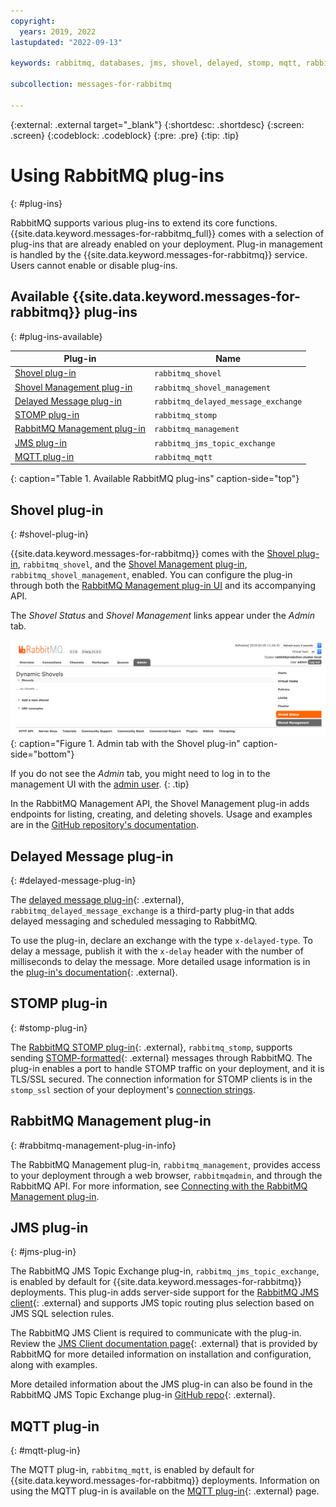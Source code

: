 ```yaml
---
copyright:
  years: 2019, 2022
lastupdated: "2022-09-13"

keywords: rabbitmq, databases, jms, shovel, delayed, stomp, mqtt, rabbitmq plug-in

subcollection: messages-for-rabbitmq

---
```


{:external: .external target="_blank"}
{:shortdesc: .shortdesc}
{:screen: .screen}
{:codeblock: .codeblock}
{:pre: .pre}
{:tip: .tip}


# Using RabbitMQ plug-ins
{: #plug-ins}

RabbitMQ supports various plug-ins to extend its core functions. {{site.data.keyword.messages-for-rabbitmq_full}} comes with a selection of plug-ins that are already enabled on your deployment. Plug-in management is handled by the {{site.data.keyword.messages-for-rabbitmq}} service. Users cannot enable or disable plug-ins.

## Available {{site.data.keyword.messages-for-rabbitmq}} plug-ins
{: #plug-ins-available}

| Plug-in | Name  |
| ------- | ------- |
| [Shovel plug-in](#shovel-plug-in) | `rabbitmq_shovel`  |
| [Shovel Management plug-in](#delayed-message-plug-in)| `rabbitmq_shovel_management` |
| [Delayed Message plug-in](#delayed-message-plug-in) | `rabbitmq_delayed_message_exchange` |
| [STOMP plug-in](#stomp-plug-in) | `rabbitmq_stomp` |
| [RabbitMQ Management plug-in](#rabbitmq-management-plug-in) | `rabbitmq_management` |
| [JMS plug-in](#jms-plug-in) | `rabbitmq_jms_topic_exchange` |
| [MQTT plug-in](#mqtt-plug-in) | `rabbitmq_mqtt` |
{: caption="Table 1. Available RabbitMQ plug-ins" caption-side="top"}


## Shovel plug-in
{: #shovel-plug-in}

{{site.data.keyword.messages-for-rabbitmq}} comes with the [Shovel plug-in](https://www.rabbitmq.com/shovel.html), `rabbitmq_shovel`, and the [Shovel Management plug-in](https://github.com/rabbitmq/rabbitmq-shovel-management), `rabbitmq_shovel_management`, enabled. You can configure the plug-in through both the [RabbitMQ Management plug-in UI](#rabbitmq-management-plug-in) and its accompanying API.

The _Shovel Status_ and _Shovel Management_ links appear under the _Admin_ tab.

![Admin tab with the Shovel plug-in](images/plugins-shovel-ui.png){: caption="Figure 1. Admin tab with the Shovel plug-in" caption-side="bottom"}

If you do not see the _Admin_ tab, you might need to log in to the management UI with the [admin user](/docs/messages-for-rabbitmq?topic=messages-for-rabbitmq-admin-password). 
{: .tip}

In the RabbitMQ Management API, the Shovel Management plug-in adds endpoints for listing, creating, and deleting shovels. Usage and examples are in the [GitHub repository's documentation](https://github.com/rabbitmq/rabbitmq-shovel-management#usage).

## Delayed Message plug-in
{: #delayed-message-plug-in}

The [delayed message plug-in](https://github.com/rabbitmq/rabbitmq-delayed-message-exchange){: .external}, `rabbitmq_delayed_message_exchange` is a third-party plug-in that adds delayed messaging and scheduled messaging to RabbitMQ. 

To use the plug-in, declare an exchange with the type `x-delayed-type`. To delay a message, publish it with the `x-delay` header with the number of milliseconds to delay the message. More detailed usage information is in the [plug-in's documentation](https://github.com/rabbitmq/rabbitmq-delayed-message-exchange#usage){: .external}.

## STOMP plug-in
{: #stomp-plug-in}

The [RabbitMQ STOMP plug-in](https://www.rabbitmq.com/stomp.html){: .external}, `rabbitmq_stomp`, supports sending [STOMP-formatted](http://stomp.github.io/){: .external} messages through RabbitMQ. The plug-in enables a port to handle STOMP traffic on your deployment, and it is TLS/SSL secured. The connection information for STOMP clients is in the `stomp_ssl` section of your deployment's [connection strings](/docs/messages-for-rabbitmq?topic=messages-for-rabbitmq-connection-strings#the-stomp_ssl-section).

## RabbitMQ Management plug-in
{: #rabbitmq-management-plug-in-info}

The RabbitMQ Management plug-in, `rabbitmq_management`, provides access to your deployment through a web browser, `rabbitmqadmin`, and through the RabbitMQ API. For more information, see [Connecting with the RabbitMQ Management plug-in](/docs/messages-for-rabbitmq?topic=messages-for-rabbitmq-rabbitmq-management-plugin). 

## JMS plug-in
{: #jms-plug-in}

The RabbitMQ JMS Topic Exchange plug-in, `rabbitmq_jms_topic_exchange`, is enabled by default for {{site.data.keyword.messages-for-rabbitmq}} deployments. This plug-in adds server-side support for the [RabbitMQ JMS client](https://github.com/rabbitmq/rabbitmq-jms-client){: .external} and supports JMS topic routing plus selection based on JMS SQL selection rules.

The RabbitMQ JMS Client is required to communicate with the plug-in. Review the [JMS Client documentation page](https://www.rabbitmq.com/jms-client.html){: .external} that is provided by RabbitMQ for more detailed information on installation and configuration, along with examples.

More detailed information about the JMS plug-in can also be found in the RabbitMQ JMS Topic Exchange plug-in [GitHub repo](https://github.com/rabbitmq/rabbitmq-jms-topic-exchange){: .external}. 

## MQTT plug-in
{: #mqtt-plug-in}

The MQTT plug-in, `rabbitmq_mqtt`, is enabled by default for {{site.data.keyword.messages-for-rabbitmq}} deployments. Information on using the MQTT plug-in is available on the [MQTT plug-in](https://www.rabbitmq.com/mqtt.html){: .external} page. 